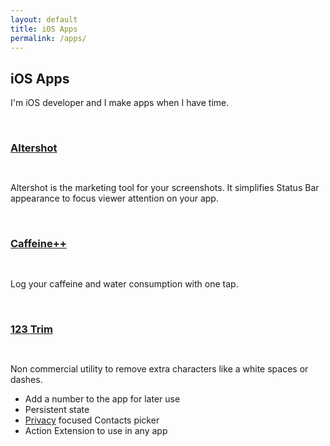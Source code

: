 ```yaml
---
layout: default
title: iOS Apps
permalink: /apps/
---
```


## iOS Apps

I'm iOS developer and I make apps when I have time.
  
<br>

### [Altershot]({{site.url}}/altershot)

<a href="https://itunes.apple.com/gb/app/altershot/id911930618" style="display:inline-block;overflow:hidden;background:url(https://linkmaker.itunes.apple.com/assets/shared/badges/en-us/appstore-sm.svg) no-repeat;width:60px;height:15px;background-size:contain;" class="app-link"></a>

Altershot is the marketing tool for your screenshots. It simplifies Status Bar appearance to focus viewer attention on your app.

<br>

### [Caffeine++]({{site.url}}/caffeine++)

<a href="https://itunes.apple.com/gb/app/caffeine-caffeine-tracker/id983386737" style="display:inline-block;overflow:hidden;background:url(https://linkmaker.itunes.apple.com/assets/shared/badges/en-us/appstore-sm.svg) no-repeat;width:60px;height:15px;background-size:contain;" class="app-link"></a>

Log your caffeine and water consumption with one tap.

<br>

### [123 Trim]({{site.url}}/123Trim)

<a href="https://itunes.apple.com/gb/app/trimnumber/id891432865" style="display:inline-block;overflow:hidden;background:url(https://linkmaker.itunes.apple.com/assets/shared/badges/en-us/appstore-sm.svg) no-repeat;width:60px;height:15px;background-size:contain;" class="app-link"></a>

Non commercial utility to remove extra characters like a white spaces or dashes.

- Add a number to the app for later use
- Persistent state
- [Privacy](https://cocoaswitch.com/123Trim#privacy) focused Contacts picker
- Action Extension to use in any app

<br>

